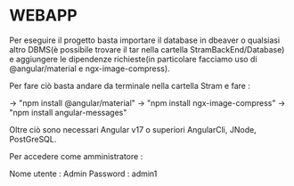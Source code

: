 # WEBAPP
Per eseguire il progetto basta importare il database in dbeaver o qualsiasi altro DBMS(è possibile trovare il tar nella cartella StramBackEnd/Database)
e aggiungere le dipendenze richieste(in particolare facciamo uso di @angular/material e ngx-image-compress).

Per fare ciò basta andare da terminale nella cartella Stram e fare :

 -> "npm install @angular/material"
 -> "npm install ngx-image-compress"
 -> "npm install angular-messages"

Oltre ciò sono necessari Angular v17 o superiori AngularCli, JNode, PostGreSQL.

Per accedere come amministratore :

Nome utente : Admin
Password : admin1